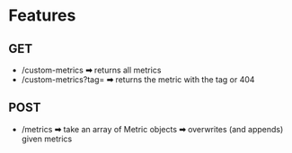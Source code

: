 # Features
## GET
- /custom-metrics **➡** returns all metrics
- /custom-metrics?tag=<existing-tag> **➡** returns the metric with the tag or 404

## POST
- /metrics **➡** take an array of Metric objects **➡** overwrites (and appends) given metrics